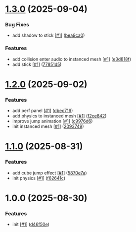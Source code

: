 # [1.3.0](https://github.com/d3p1/r3f-physics-playground/compare/v1.2.0...v1.3.0) (2025-09-04)


### Bug Fixes

* add shadow to stick [[#1](https://github.com/d3p1/r3f-physics-playground/issues/1)] ([bea9ca0](https://github.com/d3p1/r3f-physics-playground/commit/bea9ca02f2899f9cceaacdad38e7a0d770ad2c69))


### Features

* add collision enter audio to instanced mesh [[#1](https://github.com/d3p1/r3f-physics-playground/issues/1)] ([e3d818f](https://github.com/d3p1/r3f-physics-playground/commit/e3d818f0531f55916e5f6e620c0f5afe45491cc3))
* add stick [[#1](https://github.com/d3p1/r3f-physics-playground/issues/1)] ([77851d5](https://github.com/d3p1/r3f-physics-playground/commit/77851d53650127289eabe8d9bbbc3acfd5aa6626))

# [1.2.0](https://github.com/d3p1/r3f-physics-playground/compare/v1.1.0...v1.2.0) (2025-09-02)


### Features

* add perf panel [[#1](https://github.com/d3p1/r3f-physics-playground/issues/1)] ([dbec716](https://github.com/d3p1/r3f-physics-playground/commit/dbec7165d467635b8a2a3f7875e383d20ae927a3))
* add physics to instanced mesh [[#1](https://github.com/d3p1/r3f-physics-playground/issues/1)] ([f2ce842](https://github.com/d3p1/r3f-physics-playground/commit/f2ce842997a94b1e47e1447ce0c80016b6f74d56))
* improve jump animation [[#1](https://github.com/d3p1/r3f-physics-playground/issues/1)] ([c9976d6](https://github.com/d3p1/r3f-physics-playground/commit/c9976d6b5818c8c8255c79721f7343e57e79a146))
* init instanced mesh [[#1](https://github.com/d3p1/r3f-physics-playground/issues/1)] ([2093749](https://github.com/d3p1/r3f-physics-playground/commit/2093749d710ad870f8df1a3c22dced12b0b2bdaf))

# [1.1.0](https://github.com/d3p1/r3f-physics-playground/compare/v1.0.0...v1.1.0) (2025-08-31)


### Features

* add cube jump effect [[#1](https://github.com/d3p1/r3f-physics-playground/issues/1)] ([5870e7a](https://github.com/d3p1/r3f-physics-playground/commit/5870e7a12a2f5e9e9ea380a7e9a27d1a5cb735e3))
* init physics [[#1](https://github.com/d3p1/r3f-physics-playground/issues/1)] ([f62641c](https://github.com/d3p1/r3f-physics-playground/commit/f62641c4d3089315380c38f913d4f71a8dd4dc80))

# 1.0.0 (2025-08-30)


### Features

* init [[#1](https://github.com/d3p1/r3f-physics-playground/issues/1)] ([d46f50e](https://github.com/d3p1/r3f-physics-playground/commit/d46f50e5911e77570b62b45c0ee39dc4597d8fe3))
